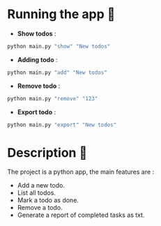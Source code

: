 # Running the app 🏃
- **Show todos** : 
```py
python main.py "show" "New todos"
```
- **Adding todo** :
```py
python main.py "add" "New todos"
```
- **Remove todo** :
```py
python main.py "remove" "123"
```
- **Export todo** : 
```py
python main.py "export" "New todos"
```

# Description 📝
The project is a python app, the main features are :
- Add a new todo.
- List all todos.
- Mark a todo as done.
- Remove a todo.
- Generate a report of completed tasks as txt.

